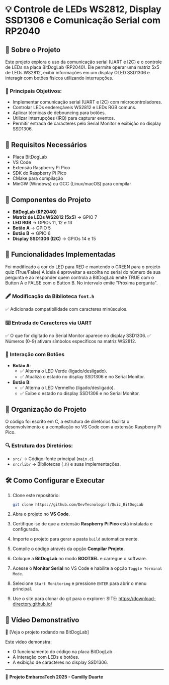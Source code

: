 # 💡 Controle de LEDs WS2812, Display SSD1306 e Comunicação Serial com RP2040

## 📝 Sobre o Projeto
Este projeto explora o uso da comunicação serial (UART e I2C) e o controle de LEDs na placa BitDogLab (RP2040). Ele permite operar uma matriz 5x5 de LEDs WS2812, exibir informações em um display OLED SSD1306 e interagir com botões físicos utilizando interrupções.

### 🎯 Principais Objetivos:
- Implementar comunicação serial (UART e I2C) com microcontroladores.
- Controlar LEDs endereçáveis WS2812 e LEDs RGB comuns.
- Aplicar técnicas de debouncing para botões.
- Utilizar interrupções (IRQ) para capturar eventos.
- Permitir entrada de caracteres pelo Serial Monitor e exibição no display SSD1306.

## 📌 Requisitos Necessários
- Placa BitDogLab
- VS Code
- Extensão Raspberry Pi Pico
- SDK do Raspberry Pi Pico
- CMake para compilação
- MinGW (Windows) ou GCC (Linux/macOS) para compilar

## 🔧 Componentes do Projeto
- **BitDogLab (RP2040)**
- **Matriz de LEDs WS2812 (5x5)** → GPIO 7
- **LED RGB** → GPIOs 11, 12 e 13
- **Botão A** → GPIO 5
- **Botão B** → GPIO 6
- **Display SSD1306 (I2C)** → GPIOs 14 e 15

## 🚀 Funcionalidades Implementadas
Foi modificado a cor do LED para RED e mantendo o GREEN para o projeto quiz (True/False)
A ideia é aproveitar a escolha no serial do número de sua pergunta e ao responder quem controla a BitDogLab emite TRUE com o Button A e FALSE com o Button B. No intervalo emite "Próxima pergunta".

### 🖋️ Modificação da Biblioteca `font.h`
✅ Adicionada compatibilidade com caracteres minúsculos.

### ⌨️ Entrada de Caracteres via UART
✅ O que for digitado no Serial Monitor aparece no display SSD1306.
✅ Números (0-9) ativam símbolos específicos na matriz WS2812.

### 🔘 Interação com Botões
- **Botão A**:
  - ✅ Alterna o LED Verde (ligado/desligado).
  - ✅ Atualiza o estado no display SSD1306 e no Serial Monitor.
- **Botão B**:
  - ✅ Alterna o LED Vermelho (ligado/desligado).
  - ✅ Exibe o estado no display SSD1306 e no Serial Monitor.

## 📂 Organização do Projeto
O código foi escrito em C, a estrutura de diretórios facilita o desenvolvimento e a compilação no VS Code com a extensão Raspberry Pi Pico.

### 🔍 Estrutura dos Diretórios:
- ```src/``` → Código-fonte principal (`main.c`).
- ```src/lib/``` → Bibliotecas (`.h`) e suas implementações.

## 🛠️ Como Configurar e Executar

1. Clone este repositório:
   ```bash
   git clone https://github.com/DevTecnologirl/Quiz_BitDogLab
   ```
2. Abra o projeto no **VS Code**.
3. Certifique-se de que a extensão **Raspberry Pi Pico** está instalada e configurada.
4. Importe o projeto para gerar a pasta `build` automaticamente.
5. Compile o código através da opção **Compilar Projeto**.
6. Coloque a **BitDogLab** no modo **BOOTSEL** e carregue o software.
7. Acesse o **Monitor Serial** no VS Code e habilite a opção `Toggle Terminal Mode`.
8. Selecione `Start Monitoring` e pressione `ENTER` para abrir o menu principal.

2. Use o site para clonar do git para o explorer: 
 SITE: https://download-directory.github.io/

## 🎥 Vídeo Demonstrativo
🔗 [Veja o projeto rodando na BitDogLab]

Este vídeo demonstra:
- O funcionamento do código na placa BitDogLab.
- A interação com LEDs e botões.
- A exibição de caracteres no display SSD1306.

---

📌 **Projeto EmbarcaTech 2025 - Camilly Duarte**

